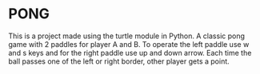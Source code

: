 # PONG
This is a project made using the turtle module in Python. A classic pong game with 2 paddles for player A and B. To operate the left paddle use w and s keys and for the right paddle use up and down arrow. Each time the ball passes one of the left or right border, other player gets a point.
